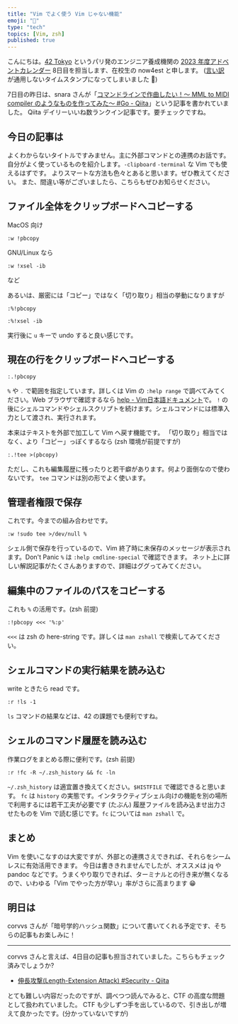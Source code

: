 ```yaml
---
title: "Vim でよく使う Vim じゃない機能"
emoji: "🎄"
type: "tech"
topics: [Vim, zsh]
published: true
---
```


こんにちは。[42 Tokyo](<https://42tokyo.jp/>) というパリ発のエンジニア養成機関の [2023 年度アドベントカレンダー](<https://qiita.com/advent-calendar/2023/42tokyo>) 8日目を担当します、在校生の now4est と申します。
([言い訳](<https://ja.wikipedia.org/wiki/30%E6%99%82%E9%96%93%E5%88%B6>)が通用しないタイムスタンプになってしまいました 🙇)

7日目の昨日は、snara さんが「[コマンドラインで作曲したい！〜 MML to MIDI compiler のようなものを作ってみた〜 #Go - Qiita](<https://qiita.com/snara-42/items/547a5a63d711a290d33a>)」という記事を書かれていました。
Qiita デイリーいいね数ランクイン記事です。要チェックですね。

## 今日の記事は

よくわからないタイトルですみません。主に外部コマンドとの連携のお話です。
自分がよく使っているものを紹介します。`-clipboard` `-terminal` な Vim でも使えるはずです。
よりスマートな方法も色々とあると思います。ぜひ教えてください。
また、間違い等がございましたら、こちらもぜひお知らせください。

## ファイル全体をクリップボードへコピーする

MacOS 向け

```
:w !pbcopy
```

GNU/Linux なら

```
:w !xsel -ib
```

など

あるいは、厳密には「コピー」ではなく「切り取り」相当の挙動になりますが

```
:%!pbcopy
```

```
:%!xsel -ib
```

実行後に `u` キーで undo すると良い感じです。

## 現在の行をクリップボードへコピーする

```
:.!pbcopy
```

`%` や `.` で範囲を指定しています。詳しくは Vim の `:help range` で調べてみてください。Web ブラウザで確認するなら [help - Vim日本語ドキュメント](<https://vim-jp.org/vimdoc-ja/>)で。
`!` の後にシェルコマンドやシェルスクリプトを続けます。シェルコマンドには標準入力として渡され、実行されます。

本来はテキストを外部で加工して Vim へ戻す機能です。
「切り取り」相当ではなく、より「コピー」っぽくするなら (zsh 環境が前提ですが)

```
:.!tee >(pbcopy)
```

ただし、これも編集履歴に残ったりと若干癖があります。何より面倒なので使わないです。
`tee` コマンドは別の形でよく使います。

## 管理者権限で保存

これです。今までの組み合わせです。

```
:w !sudo tee >/dev/null %
```

シェル側で保存を行っているので、Vim 終了時に未保存のメッセージが表示されます。Don't Panic
`%` は `:help cmdline-special` で確認できます。
ネット上に詳しい解説記事がたくさんありますので、詳細はググってみてください。

## 編集中のファイルのパスをコピーする

これも `%` の活用です。(zsh 前提)

```
:!pbcopy <<< '%:p'
```

`<<<` は zsh の here-string です。詳しくは `man zshall` で検索してみてください。

## シェルコマンドの実行結果を読み込む

write ときたら read です。

```
:r !ls -1
```

`ls` コマンドの結果などは、42 の課題でも便利ですね。

## シェルのコマンド履歴を読み込む

作業ログをまとめる際に便利です。(zsh 前提)

```
:r !fc -R ~/.zsh_history && fc -ln
```

`~/.zsh_history` は適宜置き換えてください。`$HISTFILE` で確認できると思います。
`fc` は `history` の実態です。インタラクティブシェル向けの機能を別の場所で利用するには若干工夫が必要です (たぶん)
履歴ファイルを読み込ませ出力させたものを Vim で読む感じです。`fc` については `man zshall` で。

## まとめ

Vim を使いこなすのは大変ですが、外部との連携さえできれば、それらをシームレスに有効活用できます。
今日は書ききれませんでしたが、オススメは jq や pandoc などです。うまくやり取りできれば、ターミナルとの行き来が無くなるので、いわゆる「Vim でやった方が早い」率がさらに高まります 😁

## 明日は

corvvs さんが「暗号学的ハッシュ関数」について書いてくれる予定です、そちらの記事もお楽しみに！

---

corvvs さんと言えば、4日目の記事も担当されていました。こちらもチェック済みでしょうか?

- [伸長攻撃(Length-Extension Attack) #Security - Qiita](<https://qiita.com/corvvs/items/5a505c17f91ced249832>)

とても難しい内容だったのですが、調べつつ読んでみると、CTF の高度な問題として扱われていました。
CTF も少しずつ手を出しているので、引き出しが増えて良かったです。(分かっていないですが)
